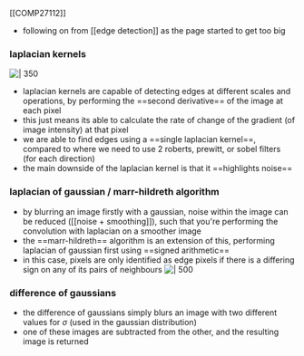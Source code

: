 [[COMP27112]]

- following on from [[edge detection]] as the page started to get too big

### laplacian kernels
![ | 350](https://i.imgur.com/Ot4VspI.png)
- laplacian kernels are capable of detecting edges at different scales and operations, by performing the ==second derivative== of the image at each pixel
- this just means its able to calculate the rate of change of the gradient (of image intensity) at that pixel
- we are able to find edges using a ==single laplacian kernel==, compared to where we need to use 2 roberts, prewitt, or sobel filters (for each direction)
- the main downside of the laplacian kernel is that it ==highlights noise==

### laplacian of gaussian / marr-hildreth algorithm
- by blurring an image firstly with a gaussian, noise within the image can be reduced ([[noise + smoothing]]), such that you're performing the convolution with laplacian on a smoother image
- the ==marr-hildreth== algorithm is an extension of this, performing laplacian of gaussian first using ==signed arithmetic==
- in this case, pixels are only identified as edge pixels if there is a differing sign on any of its pairs of neighbours
![ | 500](https://i.imgur.com/1xKaxcA.png)

### difference of gaussians
- the difference of gaussians simply blurs an image with two different values for $\sigma$ (used in the gaussian distribution)
- one of these images are subtracted from the other, and the resulting image is returned
